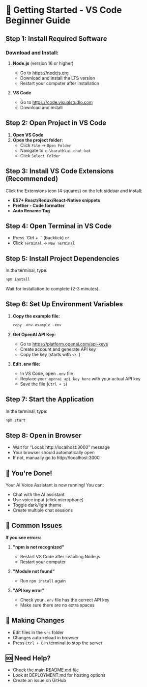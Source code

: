 # 🚀 Getting Started - VS Code Beginner Guide

## Step 1: Install Required Software

### Download and Install:
1. **Node.js** (version 16 or higher)
   - Go to https://nodejs.org
   - Download and install the LTS version
   - Restart your computer after installation

2. **VS Code** 
   - Go to https://code.visualstudio.com
   - Download and install

## Step 2: Open Project in VS Code

1. **Open VS Code**
2. **Open the project folder:**
   - Click `File` → `Open Folder`
   - Navigate to `c:\barath\ai-chat-bot`
   - Click `Select Folder`

## Step 3: Install VS Code Extensions (Recommended)

Click the Extensions icon (4 squares) on the left sidebar and install:
- **ES7+ React/Redux/React-Native snippets**
- **Prettier - Code formatter**
- **Auto Rename Tag**

## Step 4: Open Terminal in VS Code

- Press `Ctrl + `` (backtick) or
- Click `Terminal` → `New Terminal`

## Step 5: Install Project Dependencies

In the terminal, type:
```bash
npm install
```
Wait for installation to complete (2-3 minutes).

## Step 6: Set Up Environment Variables

1. **Copy the example file:**
   ```bash
   copy .env.example .env
   ```

2. **Get OpenAI API Key:**
   - Go to https://platform.openai.com/api-keys
   - Create account and generate API key
   - Copy the key (starts with `sk-`)

3. **Edit .env file:**
   - In VS Code, open `.env` file
   - Replace `your_openai_api_key_here` with your actual API key
   - Save the file (`Ctrl + S`)

## Step 7: Start the Application

In the terminal, type:
```bash
npm start
```

## Step 8: Open in Browser

- Wait for "Local: http://localhost:3000" message
- Your browser should automatically open
- If not, manually go to http://localhost:3000

## 🎉 You're Done!

Your AI Voice Assistant is now running! You can:
- Chat with the AI assistant
- Use voice input (click microphone)
- Toggle dark/light theme
- Create multiple chat sessions

## 🛑 Common Issues

**If you see errors:**

1. **"npm is not recognized"**
   - Restart VS Code after installing Node.js
   - Restart your computer

2. **"Module not found"**
   - Run `npm install` again

3. **"API key error"**
   - Check your `.env` file has the correct API key
   - Make sure there are no extra spaces

## 📝 Making Changes

- Edit files in the `src` folder
- Changes auto-reload in browser
- Press `Ctrl + C` in terminal to stop the server

## 🆘 Need Help?

- Check the main README.md file
- Look at DEPLOYMENT.md for hosting options
- Create an issue on GitHub